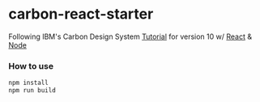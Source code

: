 # carbon-react-starter

Following IBM's Carbon Design System [Tutorial](https://www.carbondesignsystem.com/tutorial/react/overview) for version 10 w/ [React](https://reactjs.org/) & [Node](https://nodejs.org/en/)


### How to use
```bash
npm install
npm run build
```